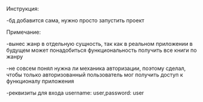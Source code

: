 Инструкция:

-бд добавится сама, нужно просто запустить проект

Примечание:

-вынес жанр в отдельную сущность, так как в реальном приложении в будущем может понадобиться функциональность получить все книги по жанру

-не совсем понял нужна ли механика авторизации, поэтому сделал, чтобы только авторизованный пользователь мог получить доступ к функционалу приложения

-реквизиты для входа username: user,password: user
